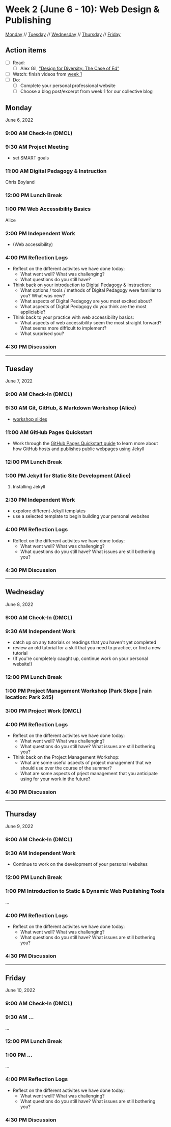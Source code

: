 # Week 2 (June 6 - 10): Web Design & Publishing

[Monday](#monday) // [Tuesday](#tuesday) // [Wednesday](#wednesday) // [Thursday](#thursday) // [Friday](#friday)

## Action items
- [ ] Read: 
  - [ ] Alex Gil, ["Design for Diversity: The Case of Ed"](https://des4div.library.northeastern.edu/design-for-diversity-the-case-of-ed-alex-gil/#more-1888)
- [ ] Watch: finish videos from [week 1](01-intro.md)
- [ ] Do:
  - [ ] Complete your personal professional website
  - [ ] Choose a blog post/excerpt from week 1 for our collective blog

## Monday
June 6, 2022

### 9:00 AM Check-In (DMCL)

### 9:30 AM Project Meeting
- set SMART goals

### 11:00 AM Digital Pedagogy & Instruction
Chris Boyland

### 12:00 PM Lunch Break

### 1:00 PM Web Accessibility Basics
Alice

### 2:00 PM Independent Work
- (Web accessibility) 

### 4:00 PM Reflection Logs
- Reflect on the different activites we have done today:
  - What went well?  What was challenging?
  - What questions do you still have?
- Think back on your introduction to Digital Pedagogy & Instruction:
  - What options / tools / methods of Digital Pedagogy were familiar to you?  What was new?
  - What aspects of Digital Pedagogy are you most excited about?
  - What aspects of Digital Pedagogy do you think are the most appliciable? 
- Think back to your practice with web accessibility basics:
  - What aspects of web accessibility seem the most straight forward?  What seems more difficult to implement? 
  - What surprised you?

### 4:30 PM Discussion

---

## Tuesday
June 7, 2022

### 9:00 AM Check-In (DMCL)

### 9:30 AM Git, GitHub, & Markdown Workshop (Alice)
- [workshop slides](https://alicemcgrath.digital.brynmawr.edu/pres/git-hub.html#/title-slide)

### 11:00 AM GitHub Pages Quickstart
- Work through the [GitHub Pages Quickstart guide](https://docs.github.com/en/pages/quickstart) to learn more about how GitHub hosts and publishes public webpages using Jekyll

### 12:00 PM Lunch Break

### 1:00 PM Jekyll for Static Site Development (Alice)
1. Installing Jekyll

### 2:30 PM  Independent Work
- expolore different Jekyll templates
- use a selected template to begin building your personal websites

### 4:00 PM Reflection Logs
- Reflect on the different activites we have done today:
  - What went well?  What was challenging?
  - What questions do you still have?  What issues are still bothering you?

### 4:30 PM Discussion

---

## Wednesday
June 8, 2022

### 9:00 AM Check-In (DMCL)

### 9:30 AM Independent Work
- catch up on any tutorials or readings that you haven't yet completed
- review an old tutorial for a skill that you need to practice, or find a new tutorial
- (If you're completely caught up, continue work on your personal website!)

### 12:00 PM Lunch Break

### 1:00 PM Project Management Workshop (Park Slope | rain location: Park 245)

### 3:00 PM Project Work (DMCL)

### 4:00 PM Reflection Logs
- Reflect on the different activites we have done today:
  - What went well?  What was challenging?
  - What questions do you still have?  What issues are still bothering you?
- Think back on the Project Management Workshop:
  - What are some useful aspects of project management that we should use over the course of the summer?
  - What are some aspects of prject management that you anticipate using for your work in the future?

### 4:30 PM Discussion

---

## Thursday
June 9, 2022

### 9:00 AM Check-In (DMCL)

### 9:30 AM Independent Work
- Continue to work on the development of your personal websites

### 12:00 PM Lunch Break

### 1:00 PM Introduction to Static & Dynamic Web Publishing Tools

...

### 4:00 PM Reflection Logs
- Reflect on the different activites we have done today:
  - What went well?  What was challenging?
  - What questions do you still have?  What issues are still bothering you?

### 4:30 PM Discussion

---

## Friday
June 10, 2022

### 9:00 AM Check-In (DMCL)

### 9:30 AM ...

...

### 12:00 PM Lunch Break

### 1:00 PM ...

...

### 4:00 PM Reflection Logs
- Reflect on the different activites we have done today:
  - What went well?  What was challenging?
  - What questions do you still have?  What issues are still bothering you?

### 4:30 PM Discussion
